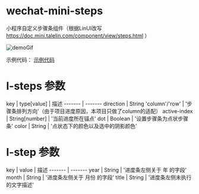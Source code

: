 # wechat-mini-steps
小程序自定义步骤条组件（根据LinUI改写 https://doc.mini.talelin.com/component/view/steps.html ）

![demoGif](https://github.com/Jidahan/wechat-mini-steps/raw/main/image/demo.gif)


示例代码： [示例代码](https://github.com/Jidahan/wechat-mini-steps/blob/main/pages/buyHouseSteps/buyHouseSteps.wxml)
# l-steps 参数
key | type[value] | 描述
------- | -------
direction | String 'column'/'row' | '步骤条排列方向'（由于项目进度原因，本项目只做了column的适配）
active-index | String[number] | '当前进度所在锚点'
dot | Boolean | '设置步骤条为点状步骤条'
color | String | '点状态下的颜色以及选中的阴影颜色'

# l-step 参数
key | value | 描述
------- | -------
year | String | '进度条左侧关于 年 的字段'
month | String | '进度条左侧关于 月份 的字段'
title | String | '进度条左侧未执行的文字描述'

